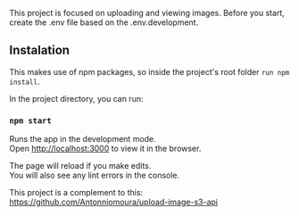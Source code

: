 This project is focused on uploading and viewing images. 
Before you start, create the .env file based on the .env.development.

## Instalation

This makes use of npm packages, so inside the project's root folder `run npm install`.

In the project directory, you can run:

### `npm start`

Runs the app in the development mode.<br />
Open [http://localhost:3000](http://localhost:3001) to view it in the browser.

The page will reload if you make edits.<br />
You will also see any lint errors in the console.


This project is a complement to this: https://github.com/Antonniomoura/upload-image-s3-api